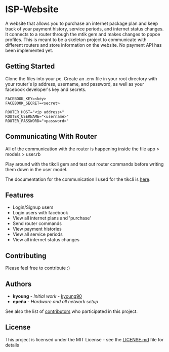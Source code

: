 # ISP-Website

A website that allows you to purchase an internet package plan and keep track of your payment history, service periods, and internet status changes. It connects to a router through the mtik gem and makes changes to pppoe profiles. This is meant to be a skeleton project to communicate with different routers and store information on the website. No payment API has been implemented yet.

## Getting Started 

Clone the files into your pc. Create an .env file in your root directory with your router's ip address, username, and password, as well as your facebook developer's key and secrets.

```
FACEBOOK_KEY=<key>
FACEBOOK_SECRET=<secret>

ROUTER_HOST="<ip address>"
ROUTER_USERNAME="<username>"
ROUTER_PASSWORD="<password>"
```

## Communicating With Router

All of the communication with the router is happening inside the file app > models > user.rb

Play around with the tikcli gem and test out router commands before writing them down in the user model.

The documentation for the communication I used for the tikcli is [here](https://wiki.mikrotik.com/wiki/API_Ruby_class).
  
## Features

* Login/Signup users
* Login users with facebook
* View all internet plans and 'purchase'
* Send router commands 
* View payment histories
* View all service periods
* View all internet status changes

## Contributing

Please feel free to contribute :)

## Authors

* **kyoung** - *Initial work* - [kyoung90](https://github.com/kyoung90) 
* **epeña** - *Hardware and all network setup*  

See also the list of [contributors](https://github.com/kyoung90/country/graphs/contributors) who participated in this project.

## License

This project is licensed under the MIT License - see the [LICENSE.md](LICENSE.md) file for details

